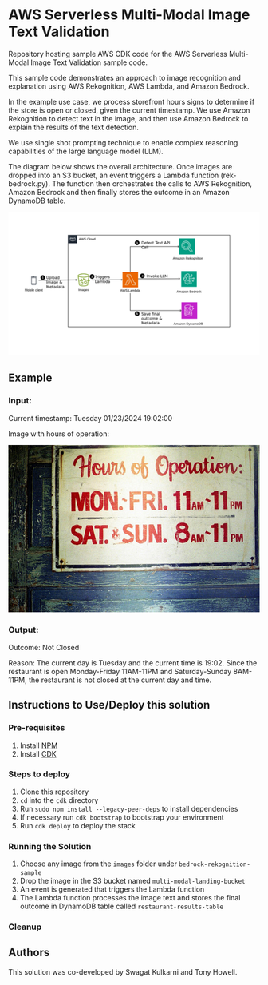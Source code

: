 # AWS Serverless Multi-Modal Image Text Validation
Repository hosting sample AWS CDK code for the AWS Serverless Multi-Modal Image Text Validation sample code. 

This sample code demonstrates an approach to image recognition and explanation using AWS Rekognition, AWS Lambda, and Amazon Bedrock.

In the example use case, we process storefront hours signs to determine if the store is open or closed, given the current timestamp. We use Amazon Rekognition to detect text in the image, and then use Amazon Bedrock to explain the results of the text detection. 

We use single shot prompting technique to enable complex reasoning capabilities of the large language model (LLM).

The diagram below shows the overall architecture. Once images are dropped into an S3 bucket, an event triggers a Lambda function (rek-bedrock.py). The function then orchestrates the calls to AWS Rekognition, Amazon Bedrock and then finally stores the outcome in an Amazon DynamoDB table.

![Architecture Diagram](./cdk/architecture.png)

## Example

### Input:
Current timestamp: Tuesday 01/23/2024 19:02:00

Image with hours of operation:

![Demo](./images/restaurant-hours-1.jpg)


### Output:
Outcome: Not Closed

Reason: The current day is Tuesday and the current time is 19:02. Since the restaurant is open Monday-Friday 11AM-11PM and Saturday-Sunday 8AM-11PM, the restaurant is not closed at the current day and time.   

## Instructions to Use/Deploy this solution 

### Pre-requisites
1. Install [NPM](https://docs.npmjs.com/downloading-and-installing-node-js-and-npm)
2. Install [CDK](https://docs.aws.amazon.com/cdk/v2/guide/getting_started.html)

### Steps to deploy
1. Clone this repository
2. `cd` into the `cdk` directory
3. Run `sudo npm install --legacy-peer-deps` to install dependencies
4. If necessary  run `cdk bootstrap` to bootstrap your environment
5. Run `cdk deploy` to deploy the stack

### Running the Solution

1. Choose any image from the `images` folder under `bedrock-rekognition-sample`
2. Drop the image in the S3 bucket named `multi-modal-landing-bucket`
3. An event is generated that triggers the Lambda function 
4. The Lambda function processes the image text and stores the final outcome in 
   DynamoDB table called `restaurant-results-table`

### Cleanup

## Authors

This solution was co-developed by Swagat Kulkarni and Tony Howell.


